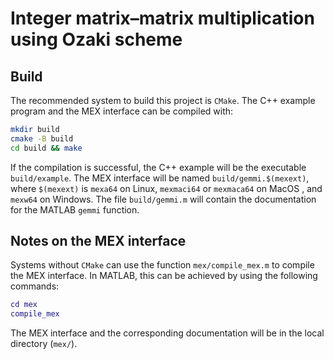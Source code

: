 # Integer matrix–matrix multiplication using Ozaki scheme

## Build

The recommended system to build this project is `CMake`. The C++ example program and the MEX interface can be compiled with:
```bash
mkdir build
cmake -B build
cd build && make
```
If the compilation is successful, the C++ example will be the executable `build/example`. The MEX interface will be named `build/gemmi.$(mexext)`, where `$(mexext)` is `mexa64` on Linux, `mexmaci64` or `mexmaca64` on MacOS , and `mexw64` on Windows. The file `build/gemmi.m` will contain the documentation for the MATLAB `gemmi` function.

## Notes on the MEX interface

Systems without `CMake` can use the function `mex/compile_mex.m` to compile the
MEX interface. In MATLAB, this can be achieved by using the following commands:
```matlab
cd mex
compile_mex
```
The MEX interface and the corresponding documentation will be in the local directory (`mex/`).

